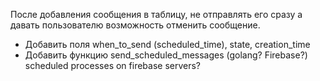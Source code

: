 После добавления сообщения в таблицу, не отправлять его сразу а
давать пользователю возможность отменить сообщение.

- Добавить поля when_to_send (scheduled_time), state, creation_time
- Добавить функцию send_scheduled_messages (golang? Firebase?) scheduled processes on firebase servers?